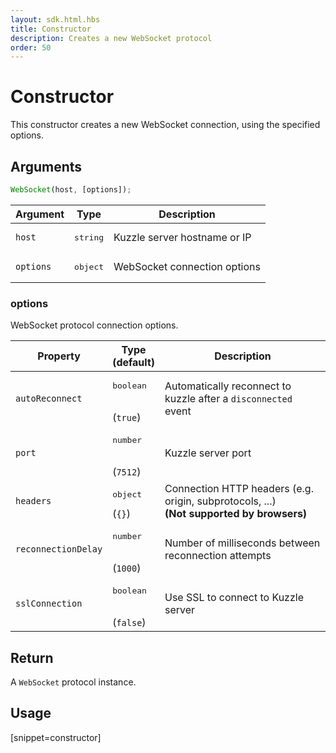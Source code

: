 ```yaml
---
layout: sdk.html.hbs
title: Constructor
description: Creates a new WebSocket protocol
order: 50
---
```


# Constructor

This constructor creates a new WebSocket connection, using the specified options.  

## Arguments

```javascript
WebSocket(host, [options]);
```

| Argument   | Type               | Description                           |
| ---------- | ------------------ | ------------------------------------- |
| `host` | <pre>string</pre> | Kuzzle server hostname or IP |
| `options`  | <pre>object</pre> | WebSocket connection options       |

### options

WebSocket protocol connection options.

| Property              | Type<br/>(default)  | Description   |
| -------------- | --------- | ------------- |
| `autoReconnect`     | <pre>boolean</pre><br/>(`true`) | Automatically reconnect to kuzzle after a `disconnected` event      | 
| `port`         | <pre>number</pre><br/>(`7512`) | Kuzzle server port               | 
| `headers` | <pre>object</pre>(`{}`) | Connection HTTP headers (e.g. origin, subprotocols, ...)<br/>**(Not supported by browsers)** |
| `reconnectionDelay` | <pre>number</pre><br/>(`1000`) | Number of milliseconds between reconnection attempts               |  
| `sslConnection`     | <pre>boolean</pre><br/>(`false`) | Use SSL to connect to Kuzzle server                    |   

## Return

A `WebSocket` protocol instance.

## Usage

[snippet=constructor]
